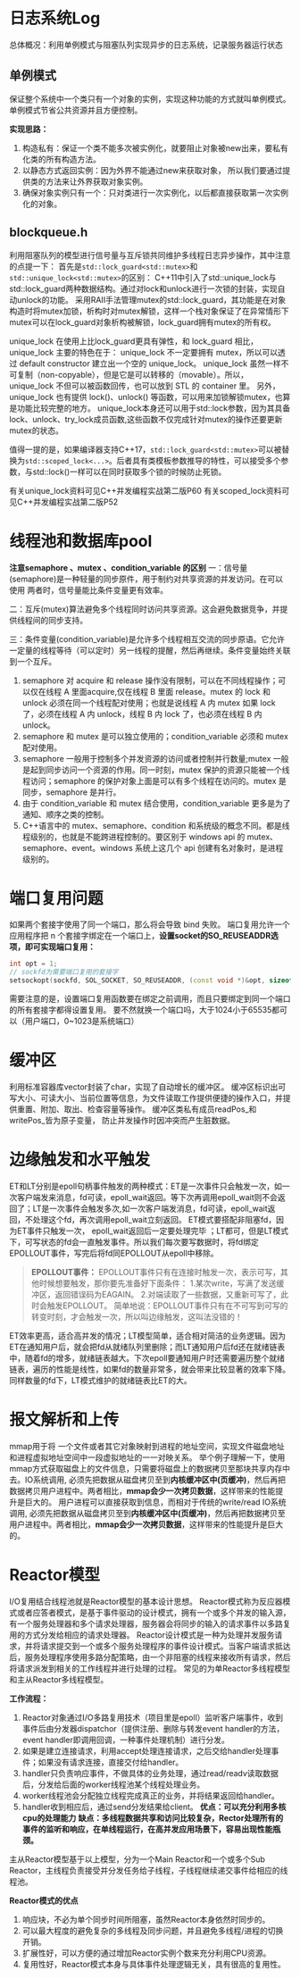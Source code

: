 # 日志系统Log
总体概况：利用单例模式与阻塞队列实现异步的日志系统，记录服务器运行状态
## 单例模式
保证整个系统中一个类只有一个对象的实例，实现这种功能的方式就叫单例模式。单例模式节省公共资源并且方便控制。

**实现思路：**

1. 构造私有：保证一个类不能多次被实例化，就要阻止对象被new出来，要私有化类的所有构造方法。
1. 以静态方式返回实例：因为外界不能通过new来获取对象， 所以我们要通过提供类的方法来让外界获取对象实例。
1. 确保对象实例只有一个：只对类进行一次实例化，以后都直接获取第一次实例化的对象。

## blockqueue.h
利用阻塞队列的模型进行信号量与互斥锁共同维护多线程日志异步操作，其中注意的点提一下：
首先是`std::lock_guard<std::mutex>`和`std::unique_lock<std::mutex>`的区别：
C++11中引入了std::unique_lock与std::lock_guard两种数据结构。通过对lock和unlock进行一次锁的封装，实现自动unlock的功能。
采用RAII手法管理mutex的std::lock_guard，其功能是在对象构造时将mutex加锁，析构时对mutex解锁，这样一个栈对象保证了在异常情形下mutex可以在lock_guard对象析构被解锁，lock_guard拥有mutex的所有权。

unique_lock 在使用上比lock_guard更具有弹性，和 lock_guard 相比，unique_lock 主要的特色在于：
unique_lock 不一定要拥有 mutex，所以可以透过 default constructor 建立出一个空的 unique_lock。
unique_lock 虽然一样不可复制（non-copyable），但是它是可以转移的（movable）。所以，unique_lock 不但可以被函数回传，也可以放到 STL 的 container 里。
另外，unique_lock 也有提供 lock()、unlock() 等函数，可以用来加锁解锁mutex，也算是功能比较完整的地方。
unique_lock本身还可以用于std::lock参数，因为其具备lock、unlock、try_lock成员函数,这些函数不仅完成针对mutex的操作还要更新mutex的状态。

值得一提的是，如果编译器支持C++17，`std::lock_guard<std::mutex>`可以被替换为`std::scoped_lock<...>`。后者具有类模板参数推导的特性，可以接受多个参数，与std::lock()一样可以在同时获取多个锁的时候防止死锁。

有关unique_lock资料可见C++并发编程实战第二版P60
有关scoped_lock资料可见C++并发编程实战第二版P52

# 线程池和数据库pool
**注意semaphore 、mutex 、condition_variable 的区别**
一：信号量 (semaphore)是一种轻量的同步原件，用于制约对共享资源的并发访问。在可以使用
两者时，信号量能比条件变量更有效率。

二：互斥(mutex)算法避免多个线程同时访问共享资源。这会避免数据竞争，并提供线程间的同步支持。

三：条件变量(condition_variable)是允许多个线程相互交流的同步原语。它允许一定量的线程等待（可以定时）另一线程的提醒，然后再继续。条件变量始终关联到一个互斥。

1. semaphore 对 acquire 和 release 操作没有限制，可以在不同线程操作；可以仅在线程 A 里面acquire,仅在线程 B 里面 release。mutex 的 lock 和 unlock 必须在同一个线程配对使用；也就是说线程 A 内 mutex 如果 lock了，必须在线程 A 内 unlock，线程 B 内 lock 了，也必须在线程 B 内 unlock。
1. semaphore 和 mutex 是可以独立使用的；condition_variable 必须和 mutex 配对使用。
1. semaphore 一般用于控制多个并发资源的访问或者控制并行数量;mutex 一般是起到同步访问一个资源的作用。同一时刻，mutex 保护的资源只能被一个线程访问；semaphore 的保护对象上面是可以有多个线程在访问的。mutex 是同步，semaphore 是并行。
1. 由于 condition_variable 和 mutex 结合使用，condition_variable 更多是为了通知、顺序之类的控制。
1. C++语言中的 mutex、semaphore、condition 和系统级的概念不同。都是线程级别的，也就是不能跨进程控制的。要区别于 windows api 的 mutex、semaphore、event。windows 系统上这几个 api 创建有名对象时，是进程级别的。

# 端口复用问题
如果两个套接字使用了同一个端口，那么将会导致 bind 失败。
端口复用允许一个应用程序把 n 个套接字绑定在一个端口上，**设置socket的SO_REUSEADDR选项，即可实现端口复用：**
```cpp
int opt = 1;
// sockfd为需要端口复用的套接字
setsockopt(sockfd, SOL_SOCKET, SO_REUSEADDR, (const void *)&opt, sizeof(opt));
```
需要注意的是，设置端口复用函数要在绑定之前调用，而且只要绑定到同一个端口的所有套接字都得设置复用。
要不然就换一个端口吗，大于1024小于65535都可以（用户端口，0~1023是系统端口）
# 缓冲区
利用标准容器库vector封装了char，实现了自动增长的缓冲区。
缓冲区标识出可写大小、可读大小、当前位置等信息，为文件读取工作提供便捷的操作入口，并提供重置、附加、取出、检查容量等操作。
缓冲区类私有成员readPos_和writePos_皆为原子变量， 防止并发操作时因冲突而产生脏数据。

# 边缘触发和水平触发
ET和LT分别是epoll句柄事件触发的两种模式：ET是一次事件只会触发一次，如一次客户端发来消息，fd可读，epoll_wait返回。等下次再调用epoll_wait则不会返回了；LT是一次事件会触发多次,如一次客户端发消息，fd可读，epoll_wait返回，不处理这个fd，再次调用epoll_wait立刻返回。
ET模式要搭配非阻塞fd，因为ET事件只触发一次， epoll_wait返回后一定要处理完毕 ；LT都可，但是LT模式下，可写状态的fd会一直触发事件。所以我们每次要写数据时，将fd绑定EPOLLOUT事件，写完后将fd同EPOLLOUT从epoll中移除。
> **EPOLLOUT事件：**
EPOLLOUT事件只有在连接时触发一次，表示可写，其他时候想要触发，那你要先准备好下面条件：
1.某次write，写满了发送缓冲区，返回错误码为EAGAIN。
2.对端读取了一些数据，又重新可写了，此时会触发EPOLLOUT。
简单地说：EPOLLOUT事件只有在不可写到可写的转变时刻，才会触发一次，所以叫边缘触发，这叫法没错的！  

ET效率更高，适合高并发的情况；LT模型简单，适合相对简洁的业务逻辑。因为ET在通知用户后，就会把fd从就绪队列里删除；而LT通知用户后fd还在就绪链表中，随着fd的增多，就绪链表越大。下次epoll要通知用户时还需要遍历整个就绪链表，遍历的性能是线性，如果fd的数量非常多，就会带来比较显著的效率下降。同样数量的fd下，LT模式维护的就绪链表比ET的大。

# 报文解析和上传
mmap用于将 一个文件或者其它对象映射到进程的地址空间，实现文件磁盘地址和进程虚拟地址空间中一段虚拟地址的一一对映关系。 举个例子理解一下，使用mmap方式获取磁盘上的文件信息，只需要将磁盘上的数据拷贝至那块共享内存中去。IO系统调用, 必须先把数据从磁盘拷贝至到**内核缓冲区中(页缓冲)**，然后再把数据拷贝用户进程中。两者相比，**mmap会少一次拷贝数据**，这样带来的性能提升是巨大的。  用户进程可以直接获取到信息，而相对于传统的write/read IO系统调用, 必须先把数据从磁盘拷贝至到**内核缓冲区中(页缓冲)**，然后再把数据拷贝至用户进程中。两者相比，**mmap会少一次拷贝数据**，这样带来的性能提升是巨大的。  

# Reactor模型
I/O复用结合线程池就是Reactor模型的基本设计思想。
Reactor模式称为反应器模式或者应答者模式，是基于事件驱动的设计模式，拥有一个或多个并发的输入源，有一个服务处理器和多个请求处理器，服务器会将同步的输入的请求事件以多路复用的方式分发给相应的请求处理器。
Reactor设计模式是一种为处理并发服务请求，并将请求提交到一个或多个服务处理程序的事件设计模式。当客户端请求抵达后，服务处理程序使用多路分配策略，由一个非阻塞的线程来接收所有请求，然后将请求派发到相关的工作线程并进行处理的过程。
常见的为单Reactor多线程模型和主从Reactor多线程模型。


**工作流程：**
1. Reactor对象通过I/O多路复用技术（项目里是epoll）监听客户端事件，收到事件后由分发器dispatchor（提供注册、删除与转发event handler的方法，event handler即调用回调，一种事件处理机制）进行分发。
2. 如果是建立连接请求，利用accept处理连接请求，之后交给handler处理事件；如果没有请求连接，直接交付给handler。
3. handler只负责响应事件，不做具体的业务处理，通过read/readv读取数据后，分发给后面的worker线程池某个线程处理业务。
4. worker线程池会分配独立线程完成真正的业务，并将结果返回给handler。
5. handler收到相应后，通过send分发结果给client。
**优点：可以充分利用多核cpu的处理能力**
**缺点：多线程数据共享和访问比较复杂，Rector处理所有的事件的监听和响应，在单线程运行，在高并发应用场景下，容易出现性能瓶颈。**

主从Reactor模型基于以上模型，分为一个Main Reactor和一个或多个Sub Reactor，主线程负责接受并分发任务给子线程，子线程继续递交事件给相应的线程池。

**Reactor模式的优点**
1. 响应块，不必为单个同步时间所阻塞，虽然Reactor本身依然时同步的。
2. 可以最大程度的避免复杂的多线程及同步问题，并且避免多线程/进程的切换开销。
3. 扩展性好，可以方便的通过增加Reactor实例个数来充分利用CPU资源。
4. 复用性好，Reactor模式本身与具体事件处理逻辑无关，具有很高的复用性。
